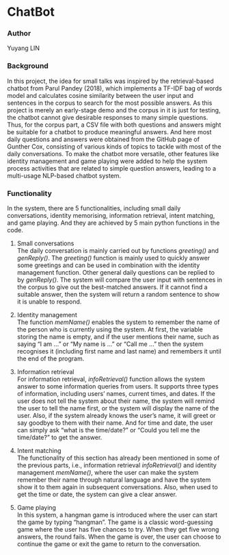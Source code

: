 # ChatBot
### Author

Yuyang LIN



### Background

In this project, the idea for small talks was inspired by the retrieval-based chatbot from Parul Pandey (2018), which implements a TF-IDF bag of words model and calculates cosine similarity between the user input and sentences in the corpus to search for the most possible answers. As this project is merely an early-stage demo and the corpus in it is just for testing, the chatbot cannot give desirable responses to many simple questions. Thus, for the corpus part, a CSV file with both questions and answers might be suitable for a chatbot to produce meaningful answers. And here most daily questions and answers were obtained from the GitHub page of Gunther Cox, consisting of various kinds of topics to tackle with most of the daily conversations. To make the chatbot more versatile, other features like identity management and game playing were added to help the system process activities that are related to simple question answers, leading to a multi-usage NLP-based chatbot system.



### **Functionality**

In the system, there are 5 functionalities, including small daily conversations, identity memorising, information retrieval, intent matching, and game playing. And they are achieved by 5 main python functions in the code.

1. Small conversations<br>
    The daily conversation is mainly carried out by functions *greeting()* and *genReply()*. The *greeting()* function is mainly used to quickly answer some greetings and can be used in combination with the identity management function. Other general daily questions can be replied to by *genReply()*. The system will compare the user input with sentences in the corpus to give out the best-matched answers. If it cannot find a suitable answer, then the system will return a random sentence to show it is unable to respond.
2. Identity management<br>
    The function *memName()* enables the system to remember the name of the person who is currently using the system. At first, the variable storing the name is empty, and if the user mentions their name, such as saying “I am ...” or “My name is ...” or “Call me ...” then the system recognises it (including first name and last name) and remembers it until the end of the program.
3. Information retrieval<br>
    For information retrieval, *infoRetrieval()* function allows the system answer to some information queries from users. It supports three types of information, including users’ names, current times, and dates. If the user does not tell the system about their name, the system will remind the user to tell the name first, or the system will display the name of the user. Also, if the system already knows the user’s name, it will greet or say goodbye to them with their name. And for time and date, the user can simply ask “what is the time/date?” or “Could you tell me the time/date?” to get the answer.

4. Intent matching<br>
    The functionality of this section has already been mentioned in some of the previous parts, i.e., information retrieval *infoRetrieval()* and identity management *memName()*, where the user can make the system remember their name through natural language and have the system show it to them again in subsequent conversations. Also, when used to get the time or date, the system can give a clear answer.

5. Game playing<br>
    In this system, a hangman game is introduced where the user can start the game by typing “hangman”. The game is a classic word-guessing game where the user has five chances to try. When they get five wrong answers, the round fails. When the game is over, the user can choose to continue the game or exit the game to return to the conversation.

